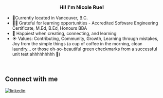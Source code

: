 
  

### <div align="center">Hi! I'm Nicole Rue!</div>  
  

- 📍Currently located in Vancouver, B.C.
- 🙏🏽 Grateful for learning opportunities - Accredited Software Engineering Certificate, M.Ed, B.Ed, Honours BBA
- 🌱 Happiest when creating, connecting, and learning
- ☀ Values: Contributing, Community, Growth, Learning through mistakes, Joy from the simple things (a cup of coffee in the morning, clean laundry... or those oh-so-beautiful green checkmarks from a successful unit test ahhhhhhhhh 🫠)
  

<br/>  




## Connect with me  

<a href="https://linkedin.com/in/www.linkedin.com/in/nicolerue" target="_blank">
<img src=https://img.shields.io/badge/linkedin-%231E77B5.svg?&style=for-the-badge&logo=linkedin&logoColor=white alt=linkedin style="margin-bottom: 5px;" />
</a>  
</div>  
  

<br/>  
